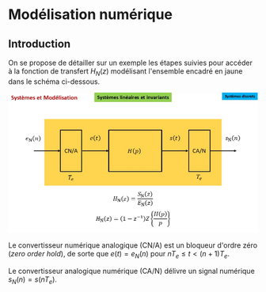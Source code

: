 # Modélisation numérique

## Introduction

On se propose de détailler sur un exemple les  étapes suivies pour accéder à la fonction de transfert $H_N(z)$ modélisant l'ensemble encadré en jaune dans le schéma ci-dessous.

![](csd_1a_pr.jpg)

Le convertisseur numérique analogique (CN/A) est un bloqueur d'ordre zéro (_zero order hold_), de sorte que $e(t)=e_N(n)$ pour $nT_e \leq t \lt (n+1)T_e$.

Le convertisseur analogique numérique (CA/N) délivre un signal numérique $s_N(n)=s(nT_e)$.
